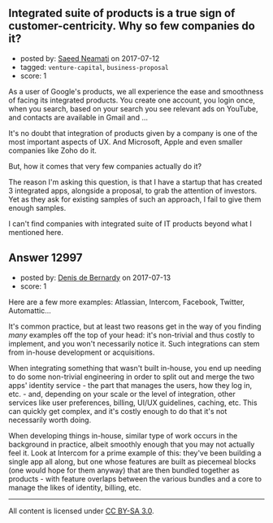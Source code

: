 ## Integrated suite of products is a true sign of customer-centricity. Why so few companies do it?

- posted by: [Saeed Neamati](https://stackexchange.com/users/429080/saeed-neamati) on 2017-07-12
- tagged: `venture-capital`, `business-proposal`
- score: 1

As a user of Google's products, we all experience the ease and smoothness of facing its integrated products. You create one account, you login once, when you search, based on your search you see relevant ads on YouTube, and contacts are available in Gmail and ...

It's no doubt that integration of products given by a company is one of the most important aspects of UX. And Microsoft, Apple and even smaller companies like Zoho do it.

But, how it comes that very few companies actually do it?

The reason I'm asking this question, is that I have a startup that has created 3 integrated apps, alongside a proposal, to grab the attention of investors. Yet as they ask for existing samples of such an approach, I fail to give them enough samples.

I can't find companies with integrated suite of IT products beyond what I mentioned here.


## Answer 12997

- posted by: [Denis de Bernardy](https://stackexchange.com/users/182468/denis-de-bernardy) on 2017-07-13
- score: 1

Here are a few more examples: Atlassian, Intercom, Facebook, Twitter, Automattic...

It's common practice, but at least two reasons get in the way of you finding _many_ examples off the top of your head: it's non-trivial and thus costly to implement, and you won't necessarily notice it. Such integrations can stem from in-house development or acquisitions.

When integrating something that wasn't built in-house, you end up needing to do some non-trivial engineering in order to split out and merge the two apps' identity service - the part that manages the users, how they log in, etc. -  and, depending on your scale or the level of integration, other services like user preferences, billing, UI/UX guidelines, caching, etc. This can quickly get complex, and it's costly enough to do that it's not necessarily worth doing.

When developing things in-house, similar type of work occurs in the background in practice, albeit smoothly enough that you may not actually feel it. Look at Intercom for a prime example of this: they've been building a single app all along, but one whose features are built as piecemeal blocks (one would hope for them anyway) that are then bundled together as products - with feature overlaps between the various bundles and a core to manage the likes of identity, billing, etc.



---

All content is licensed under [CC BY-SA 3.0](https://creativecommons.org/licenses/by-sa/3.0/).
